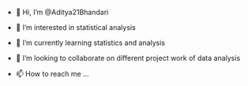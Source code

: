 - 👋 Hi, I’m @Aditya21Bhandari
- 👀 I’m interested in statistical analysis
- 🌱 I’m currently learning statistics and analysis
- 💞️ I’m looking to collaborate on different project work of data analysis 

- 📫 How to reach me ...

<!---
Aditya21Bhandari/Aditya21Bhandari is a ✨ special ✨ repository because its `README.md` (this file) appears on your GitHub profile.
You can click the Preview link to take a look at your changes.
--->
